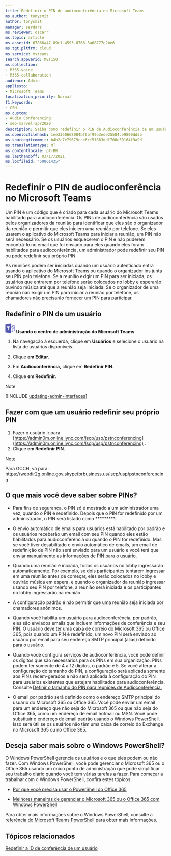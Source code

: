 ```yaml
---
title: Redefinir o PIN de audioconferência no Microsoft Teams
ms.author: tonysmit
author: tonysmit
manager: serdars
ms.reviewer: oscarr
ms.topic: article
ms.assetid: 67866a47-89c1-4593-8766-3a68777e2be6
ms.tgt.pltfrm: cloud
ms.service: msteams
search.appverid: MET150
ms.collection:
- M365-voice
- M365-collaboration
audience: Admin
appliesto:
- Microsoft Teams
localization_priority: Normal
f1.keywords:
- CSH
ms.custom:
- Audio Conferencing
- seo-marvel-apr2020
description: Saiba como redefinir o PIN de Audioconferência de um usuário no Microsoft Teams e saiba fatos importantes sobre PINs.
ms.openlocfilehash: 1ee3360668084bf6bf99b3ede25584ce9800dd5b
ms.sourcegitcommit: b4b2c7e79679cce6cf5f863ddf708e50164f9a9d
ms.translationtype: MT
ms.contentlocale: pt-BR
ms.lasthandoff: 03/17/2021
ms.locfileid: "50861435"
---
```

# <a name="reset-the-audio-conferencing-pin-in-microsoft-teams"></a>Redefinir o PIN de audioconferência no Microsoft Teams

Um PIN é um código que é criado para cada usuário do Microsoft Teams habilitado para audioconferência. Os PINs de audioconferência são usados pelos organizadores da reunião para identificar que eles são o organizador da reunião e permitir que eles iniciem uma reunião por telefone. Se eles usarem o aplicativo do Microsoft Teams para iniciar a reunião, um PIN não será necessário. Se os usuários esquecerem o PIN e não puderem encontrá-lo no email que foi enviado para eles quando eles foram habilitados para audioconferência, um administrador pode redefinir seu PIN ou pode redefinir seu próprio PIN.
  
As reuniões podem ser iniciadas quando um usuário autenticado entra usando o aplicativo do Microsoft Teams ou quando o organizador ins junta seu PIN pelo telefone. Se a reunião exigir um PIN para ser iniciada, os usuários que entrarem por telefone serão colocados no lobby e esperarão ouvindo música até que a reunião seja iniciada. Se o organizador de uma reunião não exigir um PIN para iniciar a reunião por telefone, os chamadores não precisarão fornecer um PIN para participar.

## <a name="reset-a-users-pin"></a>Redefinir o PIN de um usuário

![Um ícone que mostra o logotipo do Microsoft Teams](media/teams-logo-30x30.png) **Usando o centro de administração do Microsoft Teams**

1. Na navegação à esquerda, clique em **Usuários** e selecione o usuário na lista de usuários disponíveis.

2. Clique **em Editar**.

3. Em **Audioconferência,** clique em **Redefinir PIN**.

4. Clique **em Redefinir**.
 
> [!Note]
> [!INCLUDE [updating-admin-interfaces](includes/updating-admin-interfaces.md)]
   
## <a name="have-a-user-reset-their-own-pin"></a>Fazer com que um usuário redefinir seu próprio PIN

1. Fazer o usuário ir para [https://admin0m.online.lync.com/lscp/usp/pstnconferencing](https://admin0m.online.lync.com/lscp/usp/pstnconferencing) .
2. Clique **em Redefinir PIN**. 

> [!NOTE]
> Para GCCH, vá para: https://webdir2g.online.gov.skypeforbusiness.us/lscp/usp/pstnconferencing .

## <a name="what-else-should-you-know-about-pins"></a>O que mais você deve saber sobre PINs?

- Para fins de segurança, o PIN só é mostrado a um administrador uma vez, quando o PIN é redefinido. Depois que o PIN for redefinido por um administrador, o PIN será listado como *********.
    
- O envio automático de emails para usuários está habilitado por padrão e os usuários receberão um email com seu PIN quando eles estão habilitados para audioconferência ou quando o PIN for redefinido. Mas se você tiver desabilitado o envio automático de emails, um email de redefinição de PIN não será enviado para um usuário e você terá que enviar manualmente as informações de PIN para o usuário.
    
- Quando uma reunião é iniciada, todos os usuários no lobby ingressarão automaticamente. Por exemplo, se dois participantes tentarem ingressar em uma reunião antes de começar, eles serão colocados no lobby e ouvirão música em espera, e quando o organizador da reunião ingressar usando seu PIN por telefone, a reunião será iniciada e os participantes no lobby ingressarão na reunião.
    
- A configuração padrão é não permitir que uma reunião seja iniciada por chamadores anônimos.
    
- Quando você habilita um usuário para audioconferência, por padrão, eles são enviados emails que incluem informações de conferência e seu PIN. O usuário deve ter uma caixa de correio do Microsoft 365 ou Office 365, pois quando um PIN é redefinido, um novo PIN será enviado ao usuário por email para seu endereço SMTP principal (alias) definido para o usuário.
    
- Quando você configura serviços de audioconferência, você pode definir os dígitos que são necessários para os PINs em sua organização. PINs podem ter somente de 4 a 12 dígitos, o padrão é 5. Se você alterar a configuração do tamanho do PIN, a configuração será aplicada somente aos PINs recém-gerados e não será aplicada à configuração do PIN para usuários existentes que estejam habilitados para audioconferência. Consulte [Definir o tamanho do PIN para reuniões de Audioconferência.](Set-the-PIN-length-for-Audio-Conferencing-meetings-in-teams.md)
    
- O email por padrão será definido como o endereço SMTP principal do usuário do Microsoft 365 ou Office 365. Você pode enviar um email para um endereço que não seja do Microsoft 365 ou que não seja do Office 365, como um endereço de email hotmail ou MSN. Você pode substituir o endereço de email padrão usando o Windows PowerShell. Isso será útil se os usuários não têm uma caixa de correio do Exchange no Microsoft 365 ou no Office 365.

    

## <a name="want-to-know-more-about-windows-powershell"></a>Deseja saber mais sobre o Windows PowerShell?

O Windows PowerShell gerencia os usuários e o que eles podem ou não fazer. Com Windows PowerShell, você pode gerenciar o Microsoft 365 ou o Office 365 usando um único ponto de administração que pode simplificar seu trabalho diário quando você tem várias tarefas a fazer. Para começar a trabalhar com o Windows PowerShell, confira estes tópicos:
    
  - [Por que você precisa usar o PowerShell do Office 365](https://go.microsoft.com/fwlink/?LinkId=525041)
    
  - [Melhores maneiras de gerenciar o Microsoft 365 ou o Office 365 com Windows PowerShell](https://go.microsoft.com/fwlink/?LinkId=525142)
    
Para obter mais informações sobre o Windows PowerShell, consulte a [referência do Microsoft Teams PowerShell](https://docs.microsoft.com/powershell/module/teams/?view=teams-ps) para obter mais informações.
  
## <a name="related-topics"></a>Tópicos relacionados

[Redefinir a ID de conferência de um usuário](reset-a-conference-id-for-a-user-in-teams.md)
